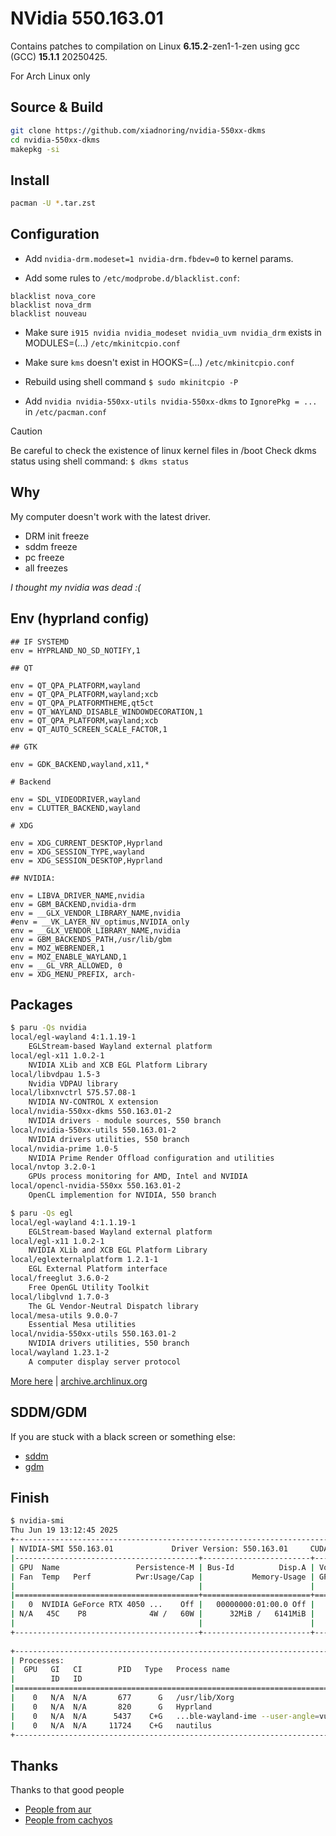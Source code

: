 # NVidia 550.163.01

Contains patches to compilation on Linux **6.15.2**-zen1-1-zen using gcc (GCC) **15.1.1** 20250425.

For Arch Linux only

## Source & Build
```bash
git clone https://github.com/xiadnoring/nvidia-550xx-dkms
cd nvidia-550xx-dkms
makepkg -si
```

## Install
```bash
pacman -U *.tar.zst
```

## Configuration

- Add ```nvidia-drm.modeset=1 nvidia-drm.fbdev=0``` to kernel params.

- Add some rules to ```/etc/modprobe.d/blacklist.conf```: 
```
blacklist nova_core
blacklist nova_drm
blacklist nouveau
```

- Make sure ```i915 nvidia nvidia_modeset nvidia_uvm nvidia_drm``` exists in MODULES=(...) ```/etc/mkinitcpio.conf```

- Make sure ```kms``` doesn't exist in HOOKS=(...) ```/etc/mkinitcpio.conf```

- Rebuild using shell command ```$ sudo mkinitcpio -P```

- Add ```nvidia nvidia-550xx-utils nvidia-550xx-dkms``` to ```IgnorePkg = ...``` in ```/etc/pacman.conf```

> [!CAUTION]
> Be careful to check the existence of linux kernel files in /boot
> Check dkms status using shell command: ```$ dkms status```

## Why
My computer doesn't work with the latest driver.
- DRM init freeze
- sddm freeze
- pc freeze
- all freezes

*I thought my nvidia was dead :(*

## Env (hyprland config)
```
## IF SYSTEMD
env = HYPRLAND_NO_SD_NOTIFY,1

## QT

env = QT_QPA_PLATFORM,wayland
env = QT_QPA_PLATFORM,wayland;xcb
env = QT_QPA_PLATFORMTHEME,qt5ct
env = QT_WAYLAND_DISABLE_WINDOWDECORATION,1
env = QT_QPA_PLATFORM,wayland;xcb
env = QT_AUTO_SCREEN_SCALE_FACTOR,1

## GTK

env = GDK_BACKEND,wayland,x11,*

# Backend

env = SDL_VIDEODRIVER,wayland
env = CLUTTER_BACKEND,wayland

# XDG

env = XDG_CURRENT_DESKTOP,Hyprland
env = XDG_SESSION_TYPE,wayland
env = XDG_SESSION_DESKTOP,Hyprland

## NVIDIA:

env = LIBVA_DRIVER_NAME,nvidia
env = GBM_BACKEND,nvidia-drm
env = __GLX_VENDOR_LIBRARY_NAME,nvidia
#env = __VK_LAYER_NV_optimus,NVIDIA_only 
env = __GLX_VENDOR_LIBRARY_NAME,nvidia
env = GBM_BACKENDS_PATH,/usr/lib/gbm
env = MOZ_WEBRENDER,1
env = MOZ_ENABLE_WAYLAND,1
env = __GL_VRR_ALLOWED, 0
env = XDG_MENU_PREFIX, arch-
```

## Packages
```bash
$ paru -Qs nvidia
local/egl-wayland 4:1.1.19-1
    EGLStream-based Wayland external platform
local/egl-x11 1.0.2-1
    NVIDIA XLib and XCB EGL Platform Library
local/libvdpau 1.5-3
    Nvidia VDPAU library
local/libxnvctrl 575.57.08-1
    NVIDIA NV-CONTROL X extension
local/nvidia-550xx-dkms 550.163.01-2
    NVIDIA drivers - module sources, 550 branch
local/nvidia-550xx-utils 550.163.01-2
    NVIDIA drivers utilities, 550 branch
local/nvidia-prime 1.0-5
    NVIDIA Prime Render Offload configuration and utilities
local/nvtop 3.2.0-1
    GPUs process monitoring for AMD, Intel and NVIDIA
local/opencl-nvidia-550xx 550.163.01-2
    OpenCL implemention for NVIDIA, 550 branch
```

```bash
$ paru -Qs egl
local/egl-wayland 4:1.1.19-1
    EGLStream-based Wayland external platform
local/egl-x11 1.0.2-1
    NVIDIA XLib and XCB EGL Platform Library
local/eglexternalplatform 1.2.1-1
    EGL External Platform interface
local/freeglut 3.6.0-2
    Free OpenGL Utility Toolkit
local/libglvnd 1.7.0-3
    The GL Vendor-Neutral Dispatch library
local/mesa-utils 9.0.0-7
    Essential Mesa utilities
local/nvidia-550xx-utils 550.163.01-2
    NVIDIA drivers utilities, 550 branch
local/wayland 1.23.1-2
    A computer display server protocol
```

[More here](https://github.com/xiadnoring/nvidia-550xx-dkms/blob/main/packages.list) | 
[archive.archlinux.org](https://archive.archlinux.org)

## SDDM/GDM

If you are stuck with a black screen or something else:

- [sddm](https://wiki.archlinux.org/title/NVIDIA_Optimus#SDDM)
- [gdm](https://wiki.archlinux.org/title/NVIDIA_Optimus#GDM)

## Finish
```bash
$ nvidia-smi
Thu Jun 19 13:12:45 2025       
+-----------------------------------------------------------------------------------------+
| NVIDIA-SMI 550.163.01             Driver Version: 550.163.01     CUDA Version: 12.4     |
|-----------------------------------------+------------------------+----------------------+
| GPU  Name                 Persistence-M | Bus-Id          Disp.A | Volatile Uncorr. ECC |
| Fan  Temp   Perf          Pwr:Usage/Cap |           Memory-Usage | GPU-Util  Compute M. |
|                                         |                        |               MIG M. |
|=========================================+========================+======================|
|   0  NVIDIA GeForce RTX 4050 ...    Off |   00000000:01:00.0 Off |                  N/A |
| N/A   45C    P8              4W /   60W |      32MiB /   6141MiB |      0%      Default |
|                                         |                        |                  N/A |
+-----------------------------------------+------------------------+----------------------+
                                                                                         
+-----------------------------------------------------------------------------------------+
| Processes:                                                                              |
|  GPU   GI   CI        PID   Type   Process name                              GPU Memory |
|        ID   ID                                                               Usage      |
|=========================================================================================|
|    0   N/A  N/A       677      G   /usr/lib/Xorg                                   4MiB |
|    0   N/A  N/A       820      G   Hyprland                                        1MiB |
|    0   N/A  N/A      5437    C+G   ...ble-wayland-ime --user-angle=vulkan          5MiB |
|    0   N/A  N/A     11724    C+G   nautilus                                        6MiB |
+-----------------------------------------------------------------------------------------+
```

## Thanks
Thanks to that good people
- [People from aur](https://aur.archlinux.org/packages/nvidia-550xx-utils)
- [People from cachyos](https://github.com/CachyOS/CachyOS-PKGBUILDS/tree/feat/nvidia-575/nvidia/nvidia-utils)
